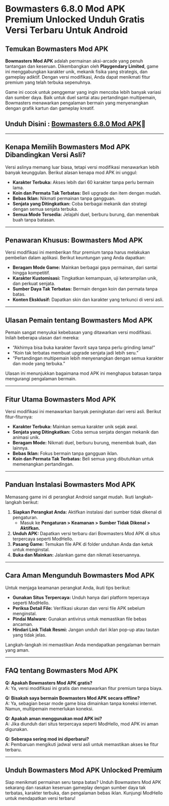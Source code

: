 # Bowmasters 6.8.0 Mod APK Premium Unlocked Unduh Gratis Versi Terbaru Untuk Android

## Temukan Bowmasters Mod APK

**Bowmasters Mod APK** adalah permainan aksi-arcade yang penuh tantangan dan keseruan. Dikembangkan oleh **Playgendary Limited**, game ini menggabungkan karakter unik, mekanik fisika yang strategis, dan gameplay adiktif. Dengan versi modifikasi, Anda dapat menikmati fitur premium yang telah terbuka sepenuhnya.

Game ini cocok untuk penggemar yang ingin mencoba lebih banyak variasi dan sumber daya. Baik untuk duel santai atau pertandingan multipemain, Bowmasters menawarkan pengalaman bermain yang menyenangkan dengan grafik kartun dan gameplay kreatif.


## Unduh Disini : [Bowmasters 6.8.0 Mod APK](https://modhello.com/bowmaster-apk/)🎉
---

## Kenapa Memilih Bowmasters Mod APK Dibandingkan Versi Asli?

Versi aslinya memang luar biasa, tetapi versi modifikasi menawarkan lebih banyak keunggulan. Berikut alasan kenapa mod APK ini unggul:

- **Karakter Terbuka:** Akses lebih dari 60 karakter tanpa perlu bermain lama.  
- **Koin dan Permata Tak Terbatas:** Beli upgrade dan item dengan mudah.  
- **Bebas Iklan:** Nikmati permainan tanpa gangguan.  
- **Senjata yang Ditingkatkan:** Coba berbagai mekanik dan strategi dengan semua senjata terbuka.  
- **Semua Mode Tersedia:** Jelajahi duel, berburu burung, dan menembak buah tanpa batasan.  

---

## Penawaran Khusus: Bowmasters Mod APK

Versi modifikasi ini memberikan fitur premium tanpa harus melakukan pembelian dalam aplikasi. Berikut keuntungan yang Anda dapatkan:

- **Beragam Mode Game:** Mainkan berbagai gaya permainan, dari santai hingga kompetitif.  
- **Karakter Kustomisasi:** Tingkatkan kemampuan, uji keterampilan unik, dan perkuat senjata.  
- **Sumber Daya Tak Terbatas:** Bermain dengan koin dan permata tanpa batas.  
- **Konten Eksklusif:** Dapatkan skin dan karakter yang terkunci di versi asli.  

---

## Ulasan Pemain tentang Bowmasters Mod APK

Pemain sangat menyukai kebebasan yang ditawarkan versi modifikasi. Inilah beberapa ulasan dari mereka:

- “Akhirnya bisa buka karakter favorit saya tanpa perlu grinding lama!”  
- “Koin tak terbatas membuat upgrade senjata jadi lebih seru.”  
- “Pertandingan multipemain lebih menyenangkan dengan semua karakter dan mode yang terbuka.”  

Ulasan ini menunjukkan bagaimana mod APK ini menghapus batasan tanpa mengurangi pengalaman bermain.

---

## Fitur Utama Bowmasters Mod APK

Versi modifikasi ini menawarkan banyak peningkatan dari versi asli. Berikut fitur-fiturnya:

- **Karakter Terbuka:** Mainkan semua karakter unik sejak awal.  
- **Senjata yang Ditingkatkan:** Coba semua senjata dengan mekanik dan animasi unik.  
- **Beragam Mode:** Nikmati duel, berburu burung, menembak buah, dan lainnya.  
- **Bebas Iklan:** Fokus bermain tanpa gangguan iklan.  
- **Koin dan Permata Tak Terbatas:** Beli semua yang dibutuhkan untuk memenangkan pertandingan.  

---

## Panduan Instalasi Bowmasters Mod APK

Memasang game ini di perangkat Android sangat mudah. Ikuti langkah-langkah berikut:

1. **Siapkan Perangkat Anda:** Aktifkan instalasi dari sumber tidak dikenal di pengaturan.  
   - Masuk ke **Pengaturan > Keamanan > Sumber Tidak Dikenal > Aktifkan.**  
2. **Unduh APK:** Dapatkan versi terbaru dari Bowmasters Mod APK di situs terpercaya seperti ModHello.  
3. **Pasang Game:** Temukan file APK di folder unduhan Anda dan ketuk untuk menginstal.  
4. **Buka dan Mainkan:** Jalankan game dan nikmati keseruannya.  

---

## Cara Aman Mengunduh Bowmasters Mod APK

Untuk menjaga keamanan perangkat Anda, ikuti tips berikut:

- **Gunakan Situs Terpercaya:** Unduh hanya dari platform tepercaya seperti ModHello.  
- **Periksa Detail File:** Verifikasi ukuran dan versi file APK sebelum menginstal.  
- **Pindai Malware:** Gunakan antivirus untuk memastikan file bebas ancaman.  
- **Hindari Link Tidak Resmi:** Jangan unduh dari iklan pop-up atau tautan yang tidak jelas.  

Langkah-langkah ini memastikan Anda mendapatkan pengalaman bermain yang aman.

---

## FAQ tentang Bowmasters Mod APK

**Q: Apakah Bowmasters Mod APK gratis?**  
A: Ya, versi modifikasi ini gratis dan menawarkan fitur premium tanpa biaya.  

**Q: Bisakah saya bermain Bowmasters Mod APK secara offline?**  
A: Ya, sebagian besar mode game bisa dimainkan tanpa koneksi internet. Namun, multipemain memerlukan koneksi.  

**Q: Apakah aman menggunakan mod APK ini?**  
A: Jika diunduh dari situs terpercaya seperti ModHello, mod APK ini aman digunakan.  

**Q: Seberapa sering mod ini diperbarui?**  
A: Pembaruan mengikuti jadwal versi asli untuk memastikan akses ke fitur terbaru.  

---

## Unduh Bowmasters Mod APK Unlocked Premium

Siap menikmati permainan seru tanpa batas? Unduh Bowmasters Mod APK sekarang dan rasakan keseruan gameplay dengan sumber daya tak terbatas, karakter terbuka, dan pengalaman bebas iklan. Kunjungi ModHello untuk mendapatkan versi terbaru!
